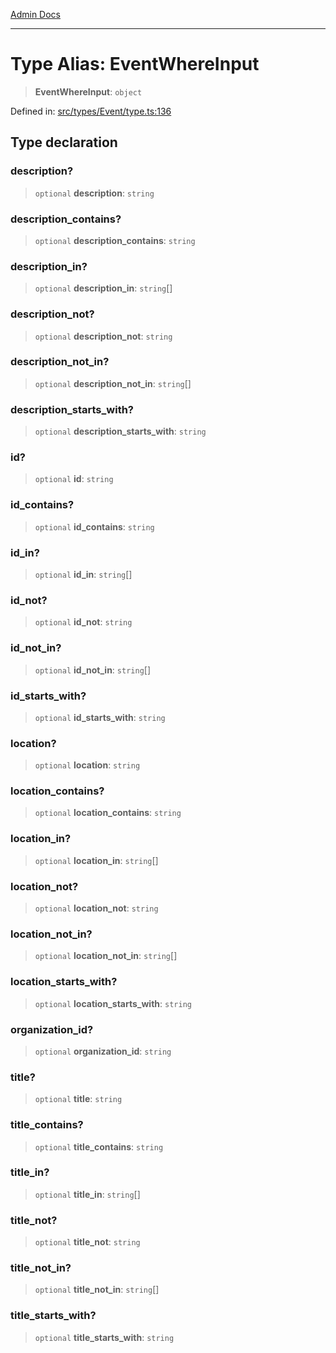 [Admin Docs](/)

***

# Type Alias: EventWhereInput

> **EventWhereInput**: `object`

Defined in: [src/types/Event/type.ts:136](https://github.com/PalisadoesFoundation/talawa-admin/blob/main/src/types/Event/type.ts#L136)

## Type declaration

### description?

> `optional` **description**: `string`

### description\_contains?

> `optional` **description\_contains**: `string`

### description\_in?

> `optional` **description\_in**: `string`[]

### description\_not?

> `optional` **description\_not**: `string`

### description\_not\_in?

> `optional` **description\_not\_in**: `string`[]

### description\_starts\_with?

> `optional` **description\_starts\_with**: `string`

### id?

> `optional` **id**: `string`

### id\_contains?

> `optional` **id\_contains**: `string`

### id\_in?

> `optional` **id\_in**: `string`[]

### id\_not?

> `optional` **id\_not**: `string`

### id\_not\_in?

> `optional` **id\_not\_in**: `string`[]

### id\_starts\_with?

> `optional` **id\_starts\_with**: `string`

### location?

> `optional` **location**: `string`

### location\_contains?

> `optional` **location\_contains**: `string`

### location\_in?

> `optional` **location\_in**: `string`[]

### location\_not?

> `optional` **location\_not**: `string`

### location\_not\_in?

> `optional` **location\_not\_in**: `string`[]

### location\_starts\_with?

> `optional` **location\_starts\_with**: `string`

### organization\_id?

> `optional` **organization\_id**: `string`

### title?

> `optional` **title**: `string`

### title\_contains?

> `optional` **title\_contains**: `string`

### title\_in?

> `optional` **title\_in**: `string`[]

### title\_not?

> `optional` **title\_not**: `string`

### title\_not\_in?

> `optional` **title\_not\_in**: `string`[]

### title\_starts\_with?

> `optional` **title\_starts\_with**: `string`
